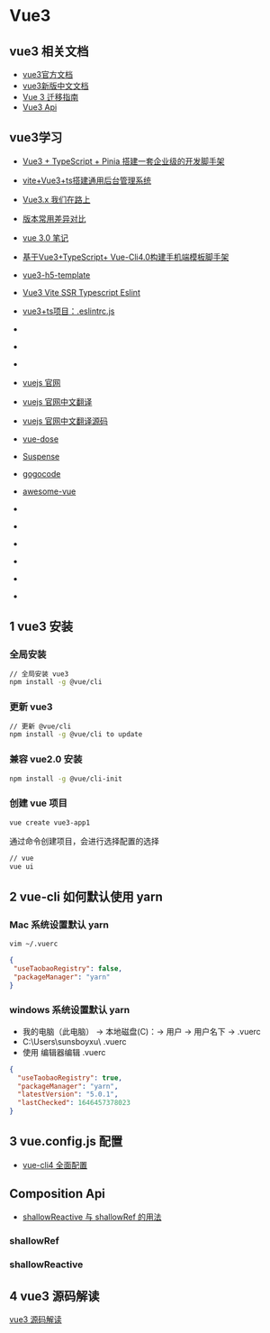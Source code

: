 # Vue3

## vue3 相关文档

- [vue3官方文档](https://vuejs.org/)
- [vue3新版中文文档](https://staging-cn.vuejs.org/)
- [Vue 3 迁移指南](https://v3-migration.vuejs.org/)
- [Vue3 Api](https://cn.vuejs.org/api/)

## vue3学习

- [Vue3 + TypeScript + Pinia 搭建一套企业级的开发脚手架](https://www.jianshu.com/p/063188d494ed)
- [vite+Vue3+ts搭建通用后台管理系统](https://mp.weixin.qq.com/s/6xsfxH70VjPtbwJWZ7mmbg)
- [Vue3.x 我们在路上](https://www.jianshu.com/nb/48165352)
- [版本常用差异对比](https://www.jianshu.com/p/f6a2c95c18ba)
- [vue 3.0 笔记](https://www.jianshu.com/p/d31fa552e501)
- [基于Vue3+TypeScript+ Vue-Cli4.0构建手机端模板脚手架](https://www.jianshu.com/p/adb0983830f6)
- [vue3-h5-template](https://github.com/ynzy/vue3-h5-template)
- [Vue3 Vite SSR Typescript Eslint](https://www.jianshu.com/p/35ce77218bd2)
- [vue3+ts项目：.eslintrc.js](https://www.jianshu.com/p/b10273d4293d)
- [](https://www.jianshu.com/p/289919a35070)
- [](https://www.jianshu.com/p/13c405104ed8)
- [](https://www.jianshu.com/p/b8545d49fc69)



- [vuejs 官网](https://vuejs.org/)
- [vuejs 官网中文翻译](https://staging-cn.vuejs.org/)
- [vuejs 官网中文翻译源码](https://github.com/vuejs-translations/docs-zh-cn)
- [vue-dose](https://vuedose.tips/)
- [Suspense](https://vuedose.tips/go-async-in-vue-3-with-suspense/)
- [gogocode](https://gogocode.io/zh/docs/vue/vue2-to-vue3)
- [awesome-vue](https://github.com/vuejs/awesome-vue)
- [](https://www.jianshu.com/nb/48165352)
- [](https://www.jianshu.com/p/6436e26004ae)
- [](https://www.jianshu.com/p/b72f48328697)
- [](https://www.jianshu.com/p/73264214a97e)
- [](https://www.jianshu.com/p/83758d08a1c8)
- [](https://www.jianshu.com/p/8b0ee503f31c)

## 1 vue3 安装

### 全局安装

``` bash
// 全局安装 vue3
npm install -g @vue/cli
```

### 更新 vue3

``` bash
// 更新 @vue/cli
npm install -g @vue/cli to update
```

### 兼容 vue2.0 安装

``` bash
npm install -g @vue/cli-init
```

### 创建 vue 项目

<CodeGroup>
<CodeGroupItem title="命令创建项目" active>

``` bash
vue create vue3-app1
```

通过命令创建项目，会进行选择配置的选择
</CodeGroupItem>
<CodeGroupItem title="可视化创建项目">

``` bash
// vue 
vue ui
```

</CodeGroupItem>
</CodeGroup>

## 2 vue-cli 如何默认使用 yarn

### Mac 系统设置默认 yarn

``` bash
vim ~/.vuerc
```

``` json
{
 "useTaobaoRegistry": false,
 "packageManager": "yarn"
}
```

### windows 系统设置默认 yarn

- 我的电脑（此电脑） -> 本地磁盘(C)：-> 用户 -> 用户名下 -> .vuerc
- C:\Users\sunsboyxu\ .vuerc
- 使用 编辑器编辑 .vuerc

``` json
{
  "useTaobaoRegistry": true,
  "packageManager": "yarn",
  "latestVersion": "5.0.1",
  "lastChecked": 1646457378023
}
```

## 3 vue.config.js 配置

- [vue-cli4 全面配置](https://github.com/staven630/vue-cli4-config)

## Composition Api

- [shallowReactive 与 shallowRef 的用法](https://blog.csdn.net/qq_54527592/article/details/119840044)

### shallowRef

### shallowReactive

## 4 vue3 源码解读

[vue3 源码解读](https://hkc452.github.io/slamdunk-the-vue3/)
